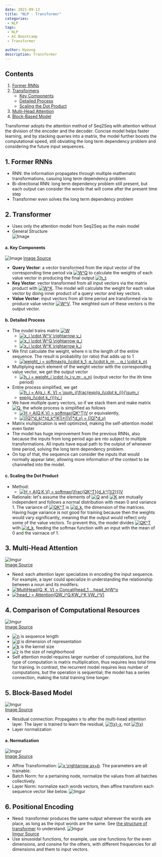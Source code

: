 ```yaml
---
date: 2021-09-13
title: "NLP - Transformer"
categories: 
 - NLP
tags:
 - NLP
 - AI Boostcamp
 - Transformer

author: Hyeong
description: Transformer
---
```

## Contents

<ol>
    <li> <a href="#1-former-rnns">Former RNNs</a> </li>
    <li> 
        <a href="#2-transformer">Transformers</a>
        <ul>
            <li> <a href="#a-key-components">Key Components</a> </li>
            <li> <a href="#b-detailed-process">Detailed Process</a> </li>
            <li> <a href="#c-scaling-the-dot-product">Scaling the Dot Product</a> </li>
        </ul>
    </li>
    <li><a href="#3-transformer-multi-head-attention">Multi-Head Attention</a> </li>
    <li><a href="#3-transformer-multi-head-attention">Block-Based Model</a></li>
</ol>

Transformer adopts the attention method of Seq2Seq with attention without the division of the encoder and the decoder. Concise model helps faster learning, and by stacking queries into a matrix, the model further boosts the computational speed, still obviating the long term dependency problem and considering the future input sequences.

## 1. Former RNNs
- RNN: the information propagates through multiple mathematic transformations, casuing long term dependency problem
- Bi-directional RNN: long term dependency problem still present, but each output can consider the words that will come after the present time step
- Transformer even solves the long term dependency problem 

## 2. Transformer
- Uses only the attention model from Seq2Seq as the main model
- General Structure <br>
![Image](https://user-images.githubusercontent.com/38639633/108292428-6b7a0c00-71d7-11eb-80d8-66673d3e3cc7.png)

#### a. Key Components <br>  
![Image](http://jalammar.github.io/images/t/transformer_self_attention_vectors.png)
[Image Source](http://jalammar.github.io/illustrated-transformer/)

- **Query Vector**: a vector transformed from the input vector of the corresponding time period via <a href="https://www.codecogs.com/eqnedit.php?latex=W^Q" target="_blank"><img src="https://latex.codecogs.com/gif.latex?W^Q" title="W^Q" /></a> to calculate the weights of each value vector in producing the final output <a href="https://www.codecogs.com/eqnedit.php?latex=h_t" target="_blank"><img src="https://latex.codecogs.com/gif.latex?h_t" title="h_t" /></a>.
- **Key Vector**: vector transformed from all input vectors via the matrix product with <a href="https://www.codecogs.com/eqnedit.php?latex=W^K" target="_blank"><img src="https://latex.codecogs.com/gif.latex?W^K" title="W^K" /></a>. The model will calculate the weight for each value vector by doing inner product of a query vector and key vectors.
- **Value Vector**: input vectors from all time period are transformed via to produce value vector <a href="https://www.codecogs.com/eqnedit.php?latex=W^V" target="_blank"><img src="https://latex.codecogs.com/gif.latex?W^V" title="W^V" /></a>. The weighted sum of these vectors is the output vector.

#### b. Detailed Process
- The model trains matrix <a href="https://www.codecogs.com/eqnedit.php?latex=W" target="_blank"><img src="https://latex.codecogs.com/gif.latex?W" title="W" /></a> 
    - <a href="https://www.codecogs.com/eqnedit.php?latex=x_i&space;\cdot&space;W^V&space;\rightarrow&space;v_i" target="_blank"><img src="https://latex.codecogs.com/gif.latex?x_i&space;\cdot&space;W^V&space;\rightarrow&space;v_i" title="x_i \cdot W^V \rightarrow v_i" /></a>
    - <a href="https://www.codecogs.com/eqnedit.php?latex=x_i&space;\cdot&space;W^Q&space;\rightarrow&space;q_i" target="_blank"><img src="https://latex.codecogs.com/gif.latex?x_i&space;\cdot&space;W^Q&space;\rightarrow&space;q_i" title="x_i \cdot W^Q \rightarrow q_i" /></a>
    - <a href="https://www.codecogs.com/eqnedit.php?latex=x_i&space;\cdot&space;W^K&space;\rightarrow&space;k_i" target="_blank"><img src="https://latex.codecogs.com/gif.latex?x_i&space;\cdot&space;W^K&space;\rightarrow&space;k_i" title="x_i \cdot W^K \rightarrow k_i" /></a>
- We first calculate the weight, where n is the length of the entire sequence. The result is probability (or ratio) that adds up to 1
    - <a href="https://www.codecogs.com/eqnedit.php?latex=weight_i&space;=&space;softmax(q_i\cdot&space;k_1;&space;q_i\cdot&space;k_m;&space;..&space;q_i&space;\cdot&space;k_n)" target="_blank"><img src="https://latex.codecogs.com/gif.latex?weight_i&space;=&space;softmax(q_i\cdot&space;k_1;&space;q_i\cdot&space;k_m;&space;..&space;q_i&space;\cdot&space;k_n)" title="weight_i = softmax(q_i\cdot k_1; q_i\cdot k_m; .. q_i \cdot k_n)" /></a> 
- Multiplying each element of the weight vector with the corresponding value vector, we get the output vector
    - <a href="https://www.codecogs.com/eqnedit.php?latex=h_i&space;=&space;weight_i&space;\cdot&space;(v_i;v_m;..v_n)" target="_blank"><img src="https://latex.codecogs.com/gif.latex?h_i&space;=&space;weight_i&space;\cdot&space;(v_i;v_m;..v_n)" title="h_i = weight_i \cdot (v_i;v_m;..v_n)" /></a> (output vector for the ith time period)
- Entire process simplified, we get
    - <a href="https://www.codecogs.com/eqnedit.php?latex=h_i&space;=&space;A(q_i,&space;K,&space;V)&space;=&space;\sum_j(\frac{exp(q_i\cdot&space;k_j)}{\sum_r&space;exp(q_i\cdot&space;k_r)})v_j" target="_blank"><img src="https://latex.codecogs.com/gif.latex?h_i&space;=&space;A(q_i,&space;K,&space;V)&space;=&space;\sum_j(\frac{exp(q_i\cdot&space;k_j)}{\sum_r&space;exp(q_i\cdot&space;k_r)})v_j" title="h_i = A(q_i, K, V) = \sum_j(\frac{exp(q_i\cdot k_j)}{\sum_r exp(q_i\cdot k_r)})v_j" /></a>
- We have multiple query vectors, so if we stack them and make matrix <a href="https://www.codecogs.com/eqnedit.php?latex=Q" target="_blank"><img src="https://latex.codecogs.com/gif.latex?Q" title="Q" /></a>, the whole process is simplified as follows
    - <a href="https://www.codecogs.com/eqnedit.php?latex=H&space;=&space;A(Q,K,V)&space;=&space;softmax(QK^T)V" target="_blank"><img src="https://latex.codecogs.com/gif.latex?H&space;=&space;A(Q,K,V)&space;=&space;softmax(QK^T)V" title="H = A(Q,K,V) = softmax(QK^T)V" /></a>
    or equivalently,
    - <a href="https://www.codecogs.com/eqnedit.php?latex=(|Q|*d_k)*(d_k*|K|)*(|V|*d_v)&space;=&space;(|Q|*d_v)" target="_blank"><img src="https://latex.codecogs.com/gif.latex?(|Q|*d_k)*(d_k*|K|)*(|V|*d_v)&space;=&space;(|Q|*d_v)" title="(|Q|*d_k)*(d_k*|K|)*(|V|*d_v) = (|Q|*d_v)" /></a>
- Matrix multiplication is well optimized, making the self-attention model even faster
- The model has huge improvement from the previous RNNs, also because the inputs from long period ago are nto subject to multiple transformations. All inputs have equal path to the outpiut of whenever time period, solving the long term dependency problem.
- On top of that, the sequence can consider the inputs that would normally appear later, allowing more information of the context to be channelled into the model.

#### c. Scaling the Dot Product
- Method:
    - <a href="https://www.codecogs.com/eqnedit.php?latex=H&space;=&space;A(Q,K,V)&space;=&space;softmax(\frac{QK^T}{d_k^{1/2}})V" target="_blank"><img src="https://latex.codecogs.com/gif.latex?H&space;=&space;A(Q,K,V)&space;=&space;softmax(\frac{QK^T}{d_k^{1/2}})V" title="H = A(Q,K,V) = softmax(\frac{QK^T}{d_k^{1/2}})V" /></a>
- Rationale: let's assume the elements of <a href="https://www.codecogs.com/eqnedit.php?latex=Q" target="_blank"><img src="https://latex.codecogs.com/gif.latex?Q" title="Q" /></a> and <a href="https://www.codecogs.com/eqnedit.php?latex=K" target="_blank"><img src="https://latex.codecogs.com/gif.latex?K" title="K" /></a> are mutually independent and follows a normal distribution with mean 0 and variance 1. The variance of <a href="https://www.codecogs.com/eqnedit.php?latex=QK^T" target="_blank"><img src="https://latex.codecogs.com/gif.latex?QK^T" title="QK^T" /></a> is <a href="https://www.codecogs.com/eqnedit.php?latex=d_k" target="_blank"><img src="https://latex.codecogs.com/gif.latex?d_k" title="d_k" /></a>, the dimension of the matrices. Having huge variance is not good for training because then the weights would vary significantly, meaning that the output would reflect only some of the value vectors. To prevent this, the model divides <a href="https://www.codecogs.com/eqnedit.php?latex=QK^T" target="_blank"><img src="https://latex.codecogs.com/gif.latex?QK^T" title="QK^T" /></a> with <a href="https://www.codecogs.com/eqnedit.php?latex=d_k" target="_blank"><img src="https://latex.codecogs.com/gif.latex?d_k" title="d_k" /></a>, feeding the softmax function with an input with the mean of 0 and the vairnace of 1.

## 3. Multi-Head Attention
![Imgur](https://i.imgur.com/tXU0k1A.png) <br>
[Image Source](https://arxiv.org/pdf/1706.03762.pdf)
- Need: each attention layer specializes in encoding the input sequence. For example, a layer could specialize in understanding the relationship between a noun and its modifers.
- <a href="https://www.codecogs.com/eqnedit.php?latex=MultiHead(Q,&space;K,&space;V)&space;=&space;Concat(head_1,...head_h)W^o" target="_blank"><img src="https://latex.codecogs.com/gif.latex?MultiHead(Q,&space;K,&space;V)&space;=&space;Concat(head_1,...head_h)W^o" title="MultiHead(Q, K, V) = Concat(head_1,...head_h)W^o" /></a>
- <a href="https://www.codecogs.com/eqnedit.php?latex=head_i&space;=&space;Attention(QW_i^Q,KW_i^K,VW_i^V)" target="_blank"><img src="https://latex.codecogs.com/gif.latex?head_i&space;=&space;Attention(QW_i^Q,KW_i^K,VW_i^V)" title="head_i = Attention(QW_i^Q,KW_i^K,VW_i^V)" /></a>

## 4. Comparison of Computational Resources
![Imgur](https://i.imgur.com/wxLuLhN.png) <br>
[Image Source](https://arxiv.org/pdf/1706.03762.pdf)
- <a href="https://www.codecogs.com/eqnedit.php?latex=n" target="_blank"><img src="https://latex.codecogs.com/gif.latex?n" title="n" /></a> is sequence length
- <a href="https://www.codecogs.com/eqnedit.php?latex=d" target="_blank"><img src="https://latex.codecogs.com/gif.latex?d" title="d" /></a> is dimension of representation
- <a href="https://www.codecogs.com/eqnedit.php?latex=k" target="_blank"><img src="https://latex.codecogs.com/gif.latex?k" title="k" /></a> is the kernel size
- <a href="https://www.codecogs.com/eqnedit.php?latex=r" target="_blank"><img src="https://latex.codecogs.com/gif.latex?r" title="r" /></a> is the size of neighborhood
- Self attention model requires larger number of computations, but the type of computation is matrix multiplication, thus requires less total time for training. In contrast, the recurrent model requires less number of computations, but the operation is sequential; the model has a series connection, making the total training time longer.

## 5. Block-Based Model
![Imgur](https://i.imgur.com/6RJWPAR.png) <br>
[Image Source](https://arxiv.org/pdf/1706.03762.pdf)
- Residual connection: Propagates x to after the multi-head attention layer. The layer is trained to learn the residual, <a href="https://www.codecogs.com/eqnedit.php?latex=f(x)-x" target="_blank"><img src="https://latex.codecogs.com/gif.latex?f(x)-x" title="f(x)-x" /></a>, not <a href="https://www.codecogs.com/eqnedit.php?latex=f(x)" target="_blank"><img src="https://latex.codecogs.com/gif.latex?f(x)" title="f(x)" /></a>
- Layer normalization

#### a. Normalization
![Imgur](https://i.imgur.com/Lo3Jclf.png) <br>
[Image Source](https://arxiv.org/pdf/1803.08494.pdf)
- Affine Transformation: <a href="https://www.codecogs.com/eqnedit.php?latex=x&space;\rightarrow&space;ax&plus;b" target="_blank"><img src="https://latex.codecogs.com/gif.latex?x&space;\rightarrow&space;ax&plus;b" title="x \rightarrow ax+b" /></a>. The parameters are all trainable.
- Batch Norm: for a pertaining node, normalize the values from all batches collectively.
- Layer Norm: normalize each words vectors, then affine transform each sequence vector like below.
![Imgur](https://i.imgur.com/kRdTHCu.png)

## 6. Positional Encoding
- Need: transformer produces the same output wherever the words are place, as long as the input words are the same. See <a href='#2-transformer'> the structure of transformer</a> to understand.
![Imgur](http://nlp.seas.harvard.edu/images/the-annotated-transformer_49_0.png) <br>
[Imgur Source](http://nlp.seas.harvard.edu/2018/04/03/attention) <br>
- Use sinusoidal functions, for example, use sine functions for the even dimensions, and consine for the others, with different frequencies for all dimensions and them to input vectors.



